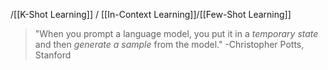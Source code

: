 /[[K-Shot Learning]] / [[In-Context Learning]]/[[Few-Shot Learning]]

> "When you prompt a language model, you put it in a *temporary state* and then *generate a sample* from the model." -Christopher Potts, Stanford


